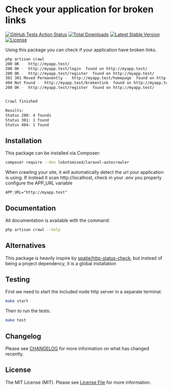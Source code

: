 # Check your application for broken links

[![GitHub Tests Action Status](https://github.com/lobotomised/laravel-autocrawler/actions/workflows/run-test.yml/badge.svg)](https://github.com/lobotomised/laravel-autocrawler/actions/workflows/run-test.yml)
[![Total Downloads](https://img.shields.io/packagist/dt/lobotomised/laravel-autocrawler.svg?style=flat-square)](https://packagist.org/packages/lobotomised/laravel-autocrawler)
[![Latest Stable Version](https://img.shields.io/packagist/v/lobotomised/laravel-autocrawler)](https://packagist.org/packages/lobotomised/laravel-autocrawler)
[![License](https://img.shields.io/packagist/l/lobotomised/laravel-autocrawler)](https://packagist.org/packages/lobotomised/laravel-autocrawler)

Using this package you can check if your application have broken links.

```bash
php artisan crawl
200 OK -  http://myapp.test/ 
200 OK -  http://myapp.test/login  found on http://myapp.test/
200 OK -  http://myapp.test/register  found on http://myapp.test/
301 301 Moved Permanently -  http://myapp.test/homepage  found on http://myapp.test/register
404 Not Found -  http://myapp.test/brokenlink  found on http://myapp.test/register
200 OK -  http://myapp.test/register  found on http://myapp.test/


Crawl finished

Results:
Status 200: 4 founds
Status 301: 1 found
Status 404: 1 found
```

## Installation
This package can be installed via Composer:

``` bash
composer require --dev lobotomised/laravel-autocrawler
```

When crawling your site, it will automatically detect the url your application is using. If instead it scan http://localhost, check in your .env you properly configure the APP_URL variable
``` dotenv
APP_URL="http://myapp.test"
``` 

## Documentation

All documentation is available with the command:
```bash
php artisan crawl --help
```

## Alternatives
This package is heavily inspire by [spatie/http-status-check](https://github.com/spatie/http-status-check), but instead of being a project dependency, it is a global installation

## Testing

First we need to start the included node http server in a separate terminal.
```bash
make start
```
Then to run the tests:
```bash
make test
```

## Changelog

Please see [CHANGELOG](CHANGELOG.md) for more information on what has changed recently.

## License

The MIT License (MIT). Please see [License File](LICENSE.md) for more information.
